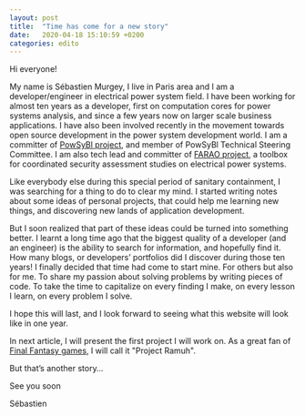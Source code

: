 ```yaml
---
layout: post
title:  "Time has come for a new story"
date:   2020-04-18 15:10:59 +0200
categories: edito
---
```

Hi everyone!

My name is Sébastien Murgey, I live in Paris area and I am a developer/engineer in electrical power system field.
I have been working for almost ten years as a developer, first on computation cores for power systems analysis, and since a few years now on larger scale business applications.
I have also been involved recently in the movement towards open source development in the power system development world. I am a committer of [PowSyBl project][powsybl-website], and member of PowSyBl Technical Steering Committee. I am also tech lead and committer of [FARAO project][farao-website], a toolbox for coordinated security assessment studies on electrical power systems.

Like everybody else during this special period of sanitary containment, I was searching for a thing to do to clear my mind. I started writing notes about some ideas of personal projects, that could help me learning new things, and discovering new lands of application development. 

But I soon realized that part of these ideas could be turned into something better. I learnt a long time ago that the biggest quality of a developer (and an engineer) is the ability to search for information, and hopefully find it. How many blogs, or developers’ portfolios did I discover during those ten years! I finally decided that time had come to start mine. For others but also for me. To share my passion about solving problems by writing pieces of code. To take the time to capitalize on every finding I make, on every lesson I learn, on every problem I solve.

I hope this will last, and I look forward to seeing what this website will look like in one year.

In next article, I will present the first project I will work on. As a great fan of [Final Fantasy games][final-fantasy-wikipedia], I will call it "Project Ramuh".

But that’s another story…

See you soon

Sébastien

[powsybl-website]: https://www.powsybl.org/
[farao-website]:   https://farao-community.github.io/
[final-fantasy-wikipedia]: https://en.wikipedia.org/wiki/Final_Fantasy
